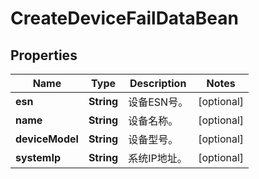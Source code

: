
# CreateDeviceFailDataBean

## Properties
Name | Type | Description | Notes
------------ | ------------- | ------------- | -------------
**esn** | **String** | 设备ESN号。 |  [optional]
**name** | **String** | 设备名称。 |  [optional]
**deviceModel** | **String** | 设备型号。 |  [optional]
**systemIp** | **String** | 系统IP地址。 |  [optional]



